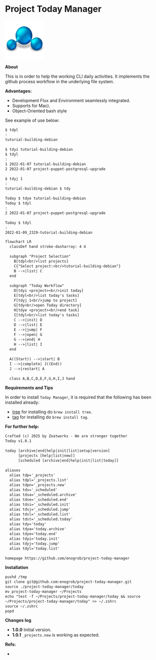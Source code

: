 # Project Today Manager

![project image](images/project.png)

**About**

This is in order to help the working CLI daily activities. It implements the github process workflow in the underlying file system.


**Advantages:**

* []() Development Flux and Environment seamlessly integrated.
* Supports for Mac).
* Object-Oriented bash style

See example of use below:

```shell
$ tdpl
:
tutorial-building-debian

$ tdyi tutorial-building-debian
$ tdyl
:
1 2022-01-07 tutorial-building-debian
2 2022-01-07 project-puppet-postgresql-upgrade

$ tdyj 1
:
tutorial-building-debian $ tdy

Today $ tdye tutorial-building-debian
Today $ tdyl
:
2 2022-01-07 project-puppet-postgresql-upgrade

Today $ tdyl
:
2022-01-09_2329-tutorial-building-debian
```

```mermaid
flowchart LR
  classDef hand stroke-dasharray: 4 4

  subgraph "Project Selection"
    B[tdpl<br/>list projects]
    C{"Select project:<br/>tutorial-building-debian"}
    B -->|list| C
  end

  subgraph "Today Workflow"
    D[tdyi <project><br/>init today]
    E[tdyl<br/>list today's tasks]
    F[tdyj 1<br/>jump to project]
    G[tdy<br/>open Today directory]
    H[tdye <project><br/>end task]
    I[tdyl<br/>list today's tasks]
    C -->|init| D
    D -->|list| E
    E -->|jump| F
    F -->|open| G
    G -->|end| H
    H -->|list| I
  end

  A((Start)) -->|start| B
  I -->|complete| J((End))
  J -->|restart| A

  class A,B,C,D,E,F,G,H,I,J hand
```


**Requirements and Tips**

In order to install `Today Manager`, it is required that the following has been installed already:

* [tree](https://oldmanprogrammer.net/source.php?dir=projects/tree) for installing do `brew install tree`.
* [tag](https://github.com/jdberry/tag) for installing do `brew install tag`.

**For further help:**

```shell
Crafted (c) 2025 by Zoatworks - We are stronger together 
Today v1.0.1

today [archive|end|help|init|list|setup|version]
      [projects [help|list|new]]
      [scheduled [archive|end|help|init|list|today]]

aliases
  alias tdp='_projects'
  alias tdpl='_projects.list'
  alias tdpn='_projects.new'
  alias tds='_scheduled'
  alias tdsa='_scheduled.archive'
  alias tdse='_scheduled.end'
  alias tdsi='_scheduled.init'
  alias tdsj='_scheduled.jump'
  alias tdsl='_scheduled.list'
  alias tdst='_scheduled.today'
  alias tdy='today'
  alias tdya='today.archive'
  alias tdye='today.end'
  alias tdyi='today.init'
  alias tdyj='today.jump'
  alias tdyl='today.list'      

homepage https://github.com/enogrob/project-today-manager
```
**Installation**

```shell
pushd /tmp
git clone git@github.com:enogrob/project-today-manager.git
source ./project-today-manager/today
mv project-today-manager ~/Projects
echo "test -f ~/Projects/project-today-manager/today && source ~/Projects/project-today-manager/today" >> ~/.zshrc
source ~/.zshrc
popd
```

**Changes log**

* **1.0.0** Initial version.
* **1.0.1** `_projects.new` is working as expected.

**Refs:**
* **[]()**

